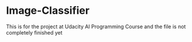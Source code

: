 # Image-Classifier
This is for the project at Udacity AI Programming Course and the file is not completely finished yet
